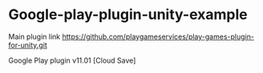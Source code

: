 # Google-play-plugin-unity-example

Main plugin link
https://github.com/playgameservices/play-games-plugin-for-unity.git

Google Play plugin v11.01 [Cloud Save]
